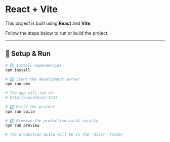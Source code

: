 # React + Vite

This project is built using **React** and **Vite**.

Follow the steps below to run or build the project.

---

## 🧩 Setup & Run

```bash
# 1️⃣ Install dependencies
npm install

# 2️⃣ Start the development server
npm run dev

# The app will run at:
# http://localhost:5173

# 1️⃣ Build the project
npm run build

# 2️⃣ Preview the production build locally
npm run preview

# The production build will be in the 'dist/' folder
